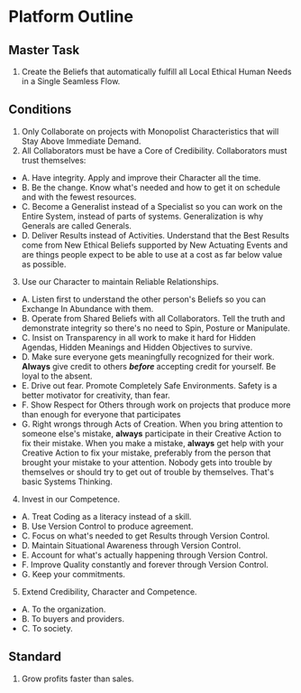 # Platform Outline
## Master Task 
1. Create the Beliefs that automatically fulfill all Local Ethical Human Needs in a Single Seamless Flow.
## Conditions
1. Only Collaborate on projects with Monopolist Characteristics that will Stay Above Immediate Demand. 
2. All Collaborators must be have a Core of Credibility.  Collaborators must trust themselves:
  - A. Have integrity. Apply and improve their Character all the time.
  - B. Be the change. Know what's needed and how to get it on schedule and with the fewest resources.
  - C. Become a Generalist instead of a Specialist so you can work on the Entire System, instead of parts of systems. Generalization is why Generals are called Generals.     
  - D. Deliver Results instead of Activities. Understand that the Best Results come from New Ethical Beliefs supported by New Actuating Events and are things people expect to be able to use at a cost as far below value as possible.
3.   Use our Character to maintain Reliable Relationships. 
  - A. Listen first to understand the other person's Beliefs so you can Exchange In Abundance with them.
  - B. Operate from Shared Beliefs with all Collaborators.  Tell the truth and demonstrate integrity so there's no need to Spin, Posture or Manipulate. 
  - C. Insist on Transparency in all work to make it hard for Hidden Agendas, Hidden Meanings and Hidden Objectives to survive.
  - D. Make sure everyone gets meaningfully recognized for their work.  **Always** give credit to others ***before*** accepting credit for yourself.  Be loyal to the absent. 
  - E. Drive out fear.  Promote Completely Safe Environments.  Safety is a better motivator for creativity, than fear. 
  - F. Show Respect for Others through work on projects that produce more than enough for everyone that participates 
  - G. Right wrongs through Acts of Creation.  When you bring attention to someone else's mistake, **always** participate in their Creative Action to fix their mistake. When you make a mistake, **always** get help with your Creative Action to fix your mistake, preferably from the person that brought your mistake to your attention. Nobody gets into trouble by themselves or should try to get out of trouble by themselves.  That's basic Systems Thinking.
4. Invest in our Competence.
  - A. Treat Coding as a literacy instead of a skill. 
  - B. Use Version Control to produce agreement.
  - C. Focus on what's needed to get Results through Version Control.
  - D. Maintain Situational Awareness through Version Control.
  - E. Account for what's actually happening through Version Control.
  - F. Improve Quality constantly and forever through Version Control.
  - G. Keep your commitments.
5.  Extend Credibility, Character and Competence.
  - A. To the organization.
  - B. To buyers and providers.
  - C. To society.
## Standard
1.  Grow profits faster than sales.
